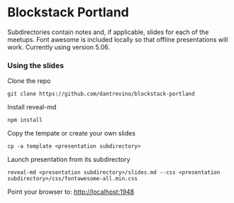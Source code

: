 # Blockstack Portland

Subdirectories contain notes and, if applicable, slides for each of the meetups.  Font awesome is included locally so that offline presentations will work.  Currently using version 5.06.

### Using the slides

Clone the repo
```
git clone https://github.com/dantrevino/blockstack-portland
```

Install reveal-md
```
npm install
```

Copy the tempate or create your own slides
```
cp -a template <presentation subdirectory>
```

Launch presentation from its subdirectory
```
reveal-md <presentation subdirectory>/slides.md --css <presentation subdirectory>/css/fontawesome-all.min.css
```

Point your browser to: [http://localhost:1948](http://localhost:1948)

